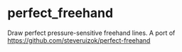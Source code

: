 # perfect_freehand
Draw perfect pressure-sensitive freehand lines. A port of https://github.com/steveruizok/perfect-freehand
